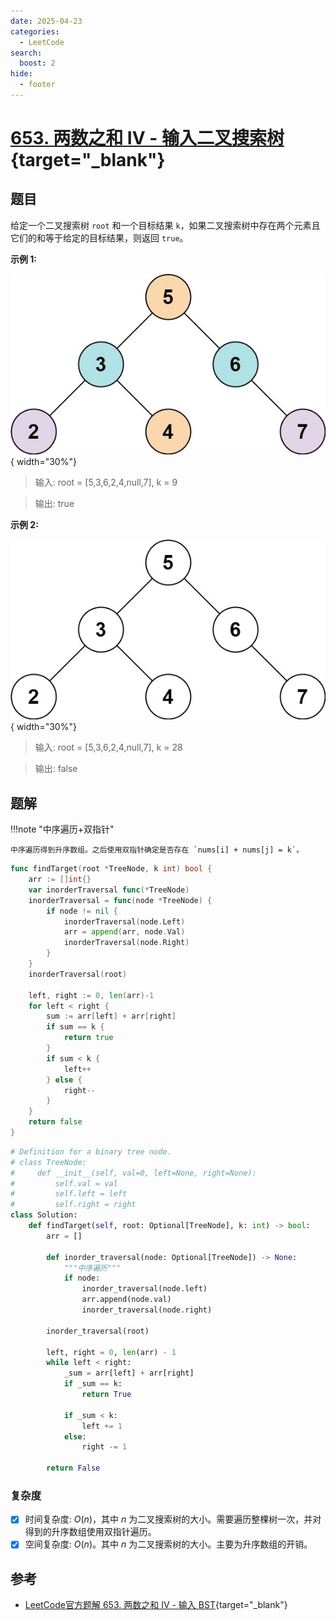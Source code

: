 ```yaml
---
date: 2025-04-23
categories:
  - LeetCode
search:
  boost: 2
hide:
  - footer
---
```


# [653. 两数之和 IV - 输入二叉搜索树](https://leetcode.cn/problems/two-sum-iv-input-is-a-bst/description/){target="_blank"}

## 题目

给定一个二叉搜索树 `root` 和一个目标结果 `k`，如果二叉搜索树中存在两个元素且它们的和等于给定的目标结果，则返回 `true`。


**示例 1:**

![](../assets/img/leetcode/653_1.jpg){ width="30%"}

> 输入: root = [5,3,6,2,4,null,7], k = 9

> 输出: true


**示例 2:**

![](../assets/img/leetcode/653_2.jpg){ width="30%"}

> 输入: root = [5,3,6,2,4,null,7], k = 28

> 输出: false


## 题解

!!!note "中序遍历+双指针"

    中序遍历得到升序数组。之后使用双指针确定是否存在 `nums[i] + nums[j] = k`。

```go title="Go"
func findTarget(root *TreeNode, k int) bool {
    arr := []int{}
    var inorderTraversal func(*TreeNode)
    inorderTraversal = func(node *TreeNode) {
        if node != nil {
            inorderTraversal(node.Left)
            arr = append(arr, node.Val)
            inorderTraversal(node.Right)
        }
    }
    inorderTraversal(root)

    left, right := 0, len(arr)-1
    for left < right {
        sum := arr[left] + arr[right]
        if sum == k {
            return true
        }
        if sum < k {
            left++
        } else {
            right--
        }
    }
    return false
}
```

```python title="Python"
# Definition for a binary tree node.
# class TreeNode:
#     def __init__(self, val=0, left=None, right=None):
#         self.val = val
#         self.left = left
#         self.right = right
class Solution:
    def findTarget(self, root: Optional[TreeNode], k: int) -> bool:
        arr = []

        def inorder_traversal(node: Optional[TreeNode]) -> None:
            """中序遍历"""
            if node:
                inorder_traversal(node.left)
                arr.append(node.val)
                inorder_traversal(node.right)
        
        inorder_traversal(root)

        left, right = 0, len(arr) - 1
        while left < right:
            _sum = arr[left] + arr[right]
            if _sum == k:
                return True
            
            if _sum < k:
                left += 1
            else:
                right -= 1
        
        return False
```

### 复杂度

- [x] 时间复杂度: $O(n)$，其中 $n$ 为二叉搜索树的大小。需要遍历整棵树一次，并对得到的升序数组使用双指针遍历。
- [x] 空间复杂度: $O(n)$。其中 $n$ 为二叉搜索树的大小。主要为升序数组的开销。

## 参考
- [LeetCode官方题解 653. 两数之和 IV - 输入 BST](https://leetcode.cn/problems/two-sum-iv-input-is-a-bst/solutions/1347526/liang-shu-zhi-he-iv-shu-ru-bst-by-leetco-b4nl/){target="_blank"}
